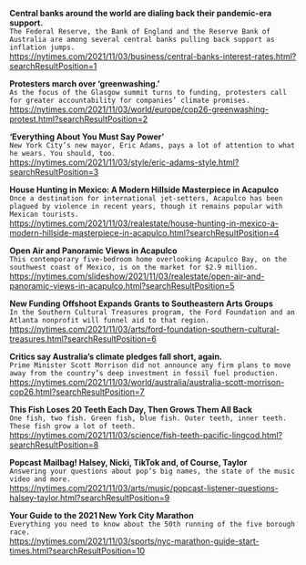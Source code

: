 **Central banks around the world are dialing back their pandemic-era support.**\
`The Federal Reserve, the Bank of England and the Reserve Bank of Australia are among several central banks pulling back support as inflation jumps.`\
https://nytimes.com/2021/11/03/business/central-banks-interest-rates.html?searchResultPosition=1

**Protesters march over ‘greenwashing.’**\
`As the focus of the Glasgow summit turns to funding, protesters call for greater accountability for companies’ climate promises.`\
https://nytimes.com/2021/11/03/world/europe/cop26-greenwashing-protest.html?searchResultPosition=2

**‘Everything About You Must Say Power’**\
`New York City’s new mayor, Eric Adams, pays a lot of attention to what he wears. You should, too.`\
https://nytimes.com/2021/11/03/style/eric-adams-style.html?searchResultPosition=3

**House Hunting in Mexico: A Modern Hillside Masterpiece in Acapulco**\
`Once a destination for international jet-setters, Acapulco has been plagued by violence in recent years, though it remains popular with Mexican tourists.`\
https://nytimes.com/2021/11/03/realestate/house-hunting-in-mexico-a-modern-hillside-masterpiece-in-acapulco.html?searchResultPosition=4

**Open Air and Panoramic Views in Acapulco**\
`This contemporary five-bedroom home overlooking Acapulco Bay, on the southwest coast of Mexico, is on the market for $2.9 million.`\
https://nytimes.com/slideshow/2021/11/03/realestate/open-air-and-panoramic-views-in-acapulco.html?searchResultPosition=5

**New Funding Offshoot Expands Grants to Southeastern Arts Groups**\
`In the Southern Cultural Treasures program, the Ford Foundation and an Atlanta nonprofit will funnel aid to that region.`\
https://nytimes.com/2021/11/03/arts/ford-foundation-southern-cultural-treasures.html?searchResultPosition=6

**Critics say Australia’s climate pledges fall short, again.**\
`Prime Minister Scott Morrison did not announce any firm plans to move away from the country’s deep investment in fossil fuel production.`\
https://nytimes.com/2021/11/03/world/australia/australia-scott-morrison-cop26.html?searchResultPosition=7

**This Fish Loses 20 Teeth Each Day, Then Grows Them All Back**\
`One fish, two fish. Green fish, blue fish. Outer teeth, inner teeth. These fish grow a lot of teeth.`\
https://nytimes.com/2021/11/03/science/fish-teeth-pacific-lingcod.html?searchResultPosition=8

**Popcast Mailbag! Halsey, Nicki, TikTok and, of Course, Taylor**\
`Answering your questions about pop’s big names, the state of the music video and more.`\
https://nytimes.com/2021/11/03/arts/music/popcast-listener-questions-halsey-taylor.html?searchResultPosition=9

**Your Guide to the 2021 New York City Marathon**\
`Everything you need to know about the 50th running of the five borough race.`\
https://nytimes.com/2021/11/03/sports/nyc-marathon-guide-start-times.html?searchResultPosition=10

